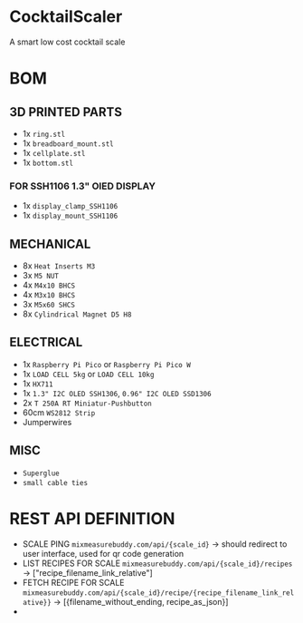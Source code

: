 # CocktailScaler
A smart low cost cocktail scale




# BOM



## 3D PRINTED PARTS

* 1x `ring.stl`
* 1x `breadboard_mount.stl`
* 1x `cellplate.stl`
* 1x `bottom.stl`

### FOR SSH1106 1.3" OlED DISPLAY
* 1x `display_clamp_SSH1106`
* 1x `display_mount_SSH1106`


## MECHANICAL

* 8x `Heat Inserts M3`
* 3x `M5 NUT`
* 4x `M4x10 BHCS`
* 4x `M3x10 BHCS`
* 3x `M5x60 SHCS`
* 8x `Cylindrical Magnet D5 H8`

## ELECTRICAL

* 1x `Raspberry Pi Pico` or `Raspberry Pi Pico W`
* 1x `LOAD CELL 5kg` or `LOAD CELL 10kg`
* 1x `HX711`
* 1x `1.3" I2C OLED SSH1306`, `0.96" I2C OLED SSD1306`
* 2x `T 250A RT Miniatur-Pushbutton`
* 60cm `WS2812 Strip`
* Jumperwires


## MISC

* `Superglue`
* `small cable ties`






# REST API DEFINITION



* SCALE PING `mixmeasurebuddy.com/api/{scale_id}` -> should redirect to user interface, used for qr code generation
* LIST RECIPES FOR SCALE `mixmeasurebuddy.com/api/{scale_id}/recipes` -> ["recipe_filename_link_relative"]
* FETCH RECIPE FOR SCALE `mixmeasurebuddy.com/api/{scale_id}/recipe/{recipe_filename_link_relative}}` -> [{filename_without_ending, recipe_as_json}]
* 

